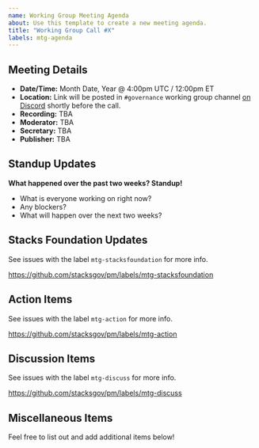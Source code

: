 ```yaml
---
name: Working Group Meeting Agenda
about: Use this template to create a new meeting agenda.
title: "Working Group Call #X"
labels: mtg-agenda
---
```


## Meeting Details

- **Date/Time:** Month Date, Year @ 4:00pm UTC / 12:00pm ET
- **Location:** Link will be posted in `#governance` working group channel [on Discord](https://community.blockstack.org/discord) shortly before the call.
- **Recording:** TBA
- **Moderator:** TBA
- **Secretary:** TBA
- **Publisher:** TBA

## Standup Updates

**What happened over the past two weeks? Standup!**
- What is everyone working on right now?
- Any blockers?
- What will happen over the next two weeks?

## Stacks Foundation Updates

See issues with the label `mtg-stacksfoundation` for more info.

https://github.com/stacksgov/pm/labels/mtg-stacksfoundation

## Action Items

See issues with the label `mtg-action` for more info.

https://github.com/stacksgov/pm/labels/mtg-action

## Discussion Items

See issues with the label `mtg-discuss` for more info.

https://github.com/stacksgov/pm/labels/mtg-discuss

## Miscellaneous Items

Feel free to list out and add additional items below!

